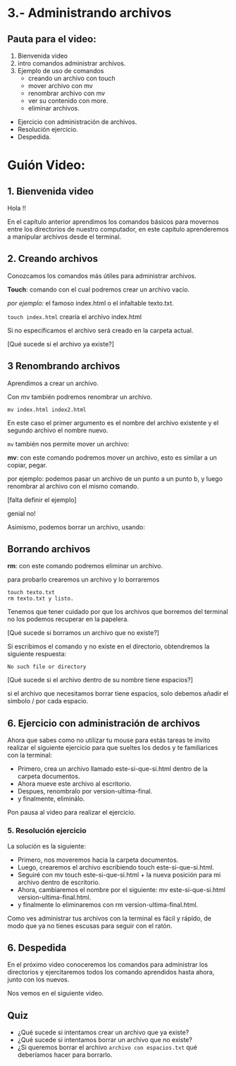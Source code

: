 # 3.- Administrando archivos

## Pauta para el video:

1. Bienvenida video
2. intro comandos administrar archivos.
3. Ejemplo de uso de comandos
	- creando un archivo con touch
	- mover archivo con mv
	- renombrar archivo con mv
	- ver su contenido con more.
	- eliminar archivos.
- Ejercicio con administración de archivos.
- Resolución ejercicio.
- Despedida.

# Guión Video:

## 1. Bienvenida video

Hola !!

En el capítulo anterior aprendimos los comandos básicos para movernos entre los directorios de nuestro computador, en este capítulo aprenderemos a manipular archivos desde el terminal.

## 2. Creando archivos

Conozcamos los comandos más útiles para administrar archivos.

**Touch**: comando con el cual podremos crear un archivo vacío. 

*por ejemplo:* el famoso index.html o el infaltable texto.txt.

`touch index.html` crearía el archivo index.html

Si no especificamos el archivo será creado en la carpeta actual.

[Qué sucede si el archivo ya existe?]

## 3 Renombrando archivos
Aprendimos a crear un archivo.

Con mv también podremos renombrar un archivo.

`mv index.html index2.html`

En este caso el primer argumento es el nombre del archivo existente y el segundo archivo
el nombre nuevo.

`mv` también nos permite mover un archivo:

**mv**: con este comando podremos mover un archivo, esto es similar a un copiar, pegar.

por ejemplo: podemos pasar un archivo de un punto a un punto b, y luego renombrar al archivo con el mismo comando.

[falta definir el ejemplo] 

genial no!

Asimismo, podemos borrar un archivo, usando:

## Borrando archivos
**rm**: con este comando podremos eliminar un archivo. 

para probarlo crearemos un archivo y lo borraremos

```
touch texto.txt 
rm texto.txt y listo.
```

Tenemos que tener cuidado por que los archivos que borremos del terminal no los podemos recuperar en la papelera.

[Qué sucede si borramos un archivo que no existe?]

Si escribimos el comando y no existe en el directorio, obtendremos la siguiente respuesta:
```
No such file or directory
```

[Qué sucede si el archivo dentro de su nombre tiene espacios?]

si el archivo que necesitamos borrar tiene espacios, solo debemos añadir el simbolo / por cada espacio. 


## 6. Ejercicio con administración de archivos

Ahora que sabes como no utilizar tu mouse para estás tareas te invito realizar el siguiente ejercicio para que sueltes los dedos y te familiarices con la terminal:

- Primero, crea un archivo llamado este-si-que-si.html dentro de la carpeta documentos.
- Ahora mueve este archivo al escritorio.
- Despues, renombralo por version-ultima-final.
- y finalmente, eliminálo.

Pon pausa al video para realizar el ejercicio.


### 5. Resolución ejercicio

La solución es la siguiente:

- Primero, nos moveremos hacia la carpeta documentos.
- Luego, crearemos el archivo escribiendo touch este-si-que-si.html.
- Seguiré con mv touch este-si-que-si.html + la nueva posición para mi archivo dentro de escritorio.
- Ahora, cambiaremos el nombre por el siguiente: mv este-si-que-si.html version-ultima-final.html.
- y finalmente lo eliminaremos con rm version-ultima-final.html.

Como ves administrar tus archivos con la terminal es fácil y rápido, de modo que ya no tienes escusas para seguir con el ratón.

## 6. Despedida

En el próximo video conoceremos los comandos para administrar los directorios y ejercitaremos todos los comando aprendidos hasta ahora, junto con los nuevos.

Nos vemos en el siguiente video.

## Quiz

- ¿Qué sucede si intentamos crear un archivo que ya existe?
- ¿Qué sucede si intentamos borrar un archivo que no existe?
- ¿Si queremos borrar el archivo `archivo con espacios.txt` qué deberíamos hacer para borrarlo.
